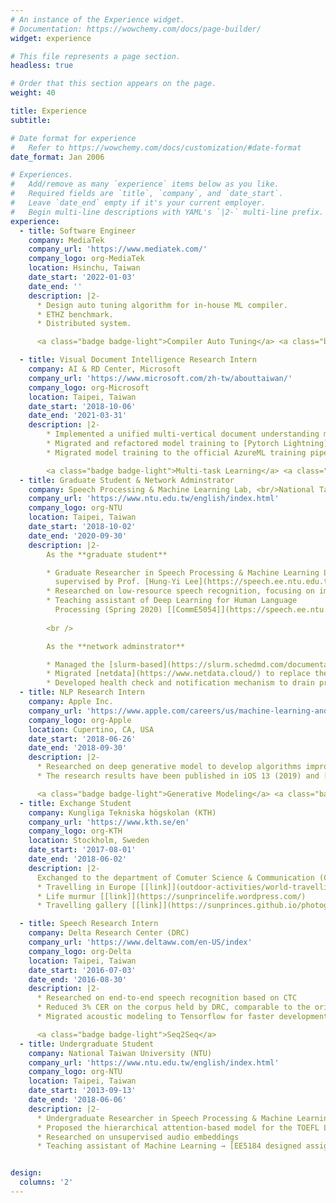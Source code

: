 ```yaml
---
# An instance of the Experience widget.
# Documentation: https://wowchemy.com/docs/page-builder/
widget: experience

# This file represents a page section.
headless: true

# Order that this section appears on the page.
weight: 40

title: Experience
subtitle:

# Date format for experience
#   Refer to https://wowchemy.com/docs/customization/#date-format
date_format: Jan 2006

# Experiences.
#   Add/remove as many `experience` items below as you like.
#   Required fields are `title`, `company`, and `date_start`.
#   Leave `date_end` empty if it's your current employer.
#   Begin multi-line descriptions with YAML's `|2-` multi-line prefix.
experience:
  - title: Software Engineer
    company: MediaTek
    company_url: 'https://www.mediatek.com/'
    company_logo: org-MediaTek
    location: Hsinchu, Taiwan
    date_start: '2022-01-03'
    date_end: ''
    description: |2-
      * Design auto tuning algorithm for in-house ML compiler.
      * ETHZ benchmark.
      * Distributed system.

      <a class="badge badge-light">Compiler Auto Tuning</a> <a class="badge badge-light">System Design</a><a class="badge badge-light">NAS</a>

  - title: Visual Document Intelligence Research Intern
    company: AI & RD Center, Microsoft
    company_url: 'https://www.microsoft.com/zh-tw/abouttaiwan/'
    company_logo: org-Microsoft
    location: Taipei, Taiwan
    date_start: '2018-10-06'
    date_end: '2021-03-31'
    description: |2-
        * Implemented a unified multi-vertical document understanding model <br /> for variaous kinds of documents' named entity recognition (NER)
        * Migrated and refactored model training to [Pytorch Lightning](https://pytorch-lightning.readthedocs.io/en/latest/) for much faster development and maintenance
        * Migrated model training to the official AzureML training pipeline

        <a class="badge badge-light">Multi-task Learning</a> <a class="badge badge-light">CI/CD</a>
  - title: Graduate Student & Network Adminstrator
    company: Speech Processing & Machine Learning Lab, <br/>National Taiwan University (NTU)
    company_url: 'https://www.ntu.edu.tw/english/index.html'
    company_logo: org-NTU
    location: Taipei, Taiwan
    date_start: '2018-10-02'
    date_end: '2020-09-30'
    description: |2-
        As the **graduate student**

        * Graduate Researcher in Speech Processing & Machine Learning Lab, <br />
          supervised by Prof. [Hung-Yi Lee](https://speech.ee.ntu.edu.tw/~hylee/)
        * Researched on low-resource speech recognition, focusing on improving the system with gradient-based meta learning and transfer learning
        * Teaching assistant of Deep Learning for Human Language
          Processing (Spring 2020) [[CommE5054]](https://speech.ee.ntu.edu.tw/~hylee/dlhlp/2020-spring.html)
        
        <br />

        As the **network adminstrator**

        * Managed the [slurm-based](https://slurm.schedmd.com/documentation.html) computation cluster (10 nodes, over 20 GPUs)
        * Migrated [netdata](https://www.netdata.cloud/) to replace the original unstable monitor system to support real-time resource monitoring for users
        * Developed health check and notification mechanism to drain problematic nodes and notify to the public platform automatically
  - title: NLP Research Intern
    company: Apple Inc.
    company_url: 'https://www.apple.com/careers/us/machine-learning-and-ai.html'
    company_logo: org-Apple
    location: Cupertino, CA, USA
    date_start: '2018-06-26'
    date_end: '2018-09-30'
    description: |2-
      * Researched on deep generative model to develop algorithms improving keyboard experience of users
      * The research results have been published in iOS 13 (2019) and [US patent](https://patents.google.com/patent/US20200379640A1/en?oq=US20200379640A1) (2020)

      <a class="badge badge-light">Generative Modeling</a> <a class="badge badge-light">Domain Adaptation</a>
  - title: Exchange Student
    company: Kungliga Tekniska högskolan (KTH)
    company_url: 'https://www.kth.se/en'
    company_logo: org-KTH
    location: Stockholm, Sweden
    date_start: '2017-08-01'
    date_end: '2018-06-02'
    description: |2-
      Exchanged to the department of Comuter Science & Communication (CSC)
      * Travelling in Europe [[link]](outdoor-activities/world-travelling) 
      * Life murmur [[link]](https://sunprincelife.wordpress.com/)
      * Travelling gallery [[link]](https://sunprinces.github.io/photography/)

  - title: Speech Research Intern
    company: Delta Research Center (DRC)
    company_url: 'https://www.deltaww.com/en-US/index'
    company_logo: org-Delta
    location: Taipei, Taiwan
    date_start: '2016-07-03'
    date_end: '2016-08-30'
    description: |2-
      * Researched on end-to-end speech recognition based on CTC
      * Reduced 3% CER on the corpus held by DRC, comparable to the original system
      * Migrated acoustic modeling to Tensorflow for faster development <br /> (building the interface between Kaldi & Tensorflow)

      <a class="badge badge-light">Seq2Seq</a>
  - title: Undergraduate Student
    company: National Taiwan University (NTU)
    company_url: 'https://www.ntu.edu.tw/english/index.html'
    company_logo: org-NTU
    location: Taipei, Taiwan
    date_start: '2013-09-13'
    date_end: '2018-06-06'
    description: |2-
      * Undergraduate Researcher in Speech Processing & Machine Learning Lab
      * Proposed the hierarchical attention-based model for the TOEFL Listening Comprehension Test by machine
      * Researched on unsupervised audio embeddings
      * Teaching assistant of Machine Learning → [EE5184 designed assignment](https://sunprinces.github.io/ML-Assignment3/)


design:
  columns: '2'
---
```

